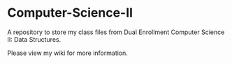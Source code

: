 # Computer-Science-II
A repository to store my class files from Dual Enrollment Computer Science II: Data Structures.

Please view my wiki for more information.
